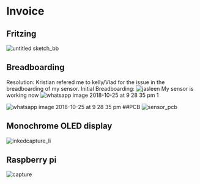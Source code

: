# Invoice

## Fritzing
![untitled sketch_bb](https://user-images.githubusercontent.com/43180933/47751096-43adb580-dc67-11e8-9d7b-385b1a163744.png)

## Breadboarding 
Resolution: Kristian refered me to kelly/Vlad for the issue in the breadboarding of my sensor.
Initial Breadboarding:
![jasleen](https://user-images.githubusercontent.com/43180933/47393750-5b78bd00-d6ee-11e8-85c5-c7e02b80b463.jpg)
My sensor is working now
![whatsapp image 2018-10-25 at 9 28 35 pm 1](https://user-images.githubusercontent.com/43180933/47597854-9df60000-d961-11e8-80e7-67cb6ff353da.jpeg)

![whatsapp image 2018-10-25 at 9 28 35 pm](https://user-images.githubusercontent.com/43180933/47597862-b239fd00-d961-11e8-960c-9d9d833bcc54.jpeg)
##PCB
![sensor_pcb](https://user-images.githubusercontent.com/43180933/48093062-4dda3180-e1dc-11e8-9711-40fb660170dd.jpg)



## Monochrome OLED display
![inkedcapture_li](https://user-images.githubusercontent.com/43180933/46378961-4ec2f500-c66b-11e8-9ca0-0cf130a3aa82.jpg)

## Raspberry pi
![capture](https://user-images.githubusercontent.com/43180933/46379019-83cf4780-c66b-11e8-83dd-57b97c93632f.PNG)
